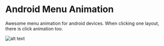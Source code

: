 # Android Menu Animation
Awesome menu animation for android devices. When clicking one layout, there is click animation too.

![alt text](https://github.com/duldun/awesome-menu-animation-for-android/blob/master/app/src/main/res/mipmap-xxxhdpi/gif_scrren.gif)

